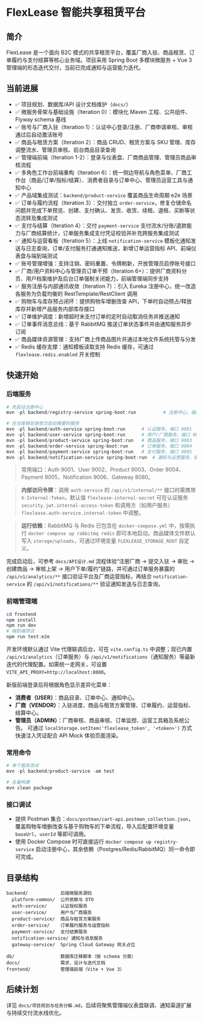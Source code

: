 # FlexLease 智能共享租赁平台

## 简介
 FlexLease 是一个面向 B2C 模式的共享租赁平台，覆盖厂商入驻、商品租赁、订单履约与支付结算等核心业务域。项目采用 Spring Boot 多模块微服务 + Vue 3 管理端的形态迭代交付，当前已完成通知与运营能力迭代。

## 当前进展
- ✅ 项目规划、数据库/API 设计文档维护（`docs/`）
- ✅ 微服务骨架与基础设施（Iteration 0）：模块化 Maven 工程、公共组件、Flyway schema 基线
- ✅ 账号与厂商入驻（Iteration 1）：认证中心登录/注册、厂商申请审核、审核通过后自动激活账号
- ✅ 商品与租赁方案（Iteration 2）：商品 CRUD、租赁方案与 SKU 管理、库存调整流水、管理员审核、前台商品目录查询
- ✅ 管理端前端（Iteration 1-2）：登录与仪表盘、厂商商品管理、管理员商品审核流程
- ✅ 多角色工作台前端重构（Iteration 6）：统一侧边导航与角色菜单、厂商工作台（商品/订单/指标/结算）、消费者目录与订单中心、管理员运营工具与通知中心
- ✅ 产品域集成测试：`backend/product-service` 覆盖商品生命周期 e2e 场景
- ✅ 订单与履约流程（Iteration 3）：交付独立 `order-service`，修复仓储命名问题并完成下单预览、创建、支付确认、发货、收货、续租、退租、买断等状态流转及集成测试
- ✅ 支付与结算（Iteration 4）：交付 `payment-service` 支付流水/分账/退款能力与厂商结算统计，订单服务集成支付凭证校验并补充跨服务集成测试
- ✅ 通知与运营看板（Iteration 5）：上线 `notification-service` 模板化通知发送与日志查询，订单/支付服务打通通知推送，新增订单运营指标 API、前端仪表盘与端到端测试
- ✅ 账号管理增强：支持注销、密码重置、令牌刷新，开放管理员启停账号接口
- ✅ 厂商/用户资料中心与管理员订单干预（Iteration 6+）：提供厂商资料分页、用户档案维护及后台订单强制关闭能力，前端管理端同步支持
- ✅ 服务注册与内部通讯收敛（Iteration 7）：引入 Eureka 注册中心，统一改造各服务为负载均衡的 RestTemplate/RestClient 调用
- ✅ 购物车与库存预占闭环：提供购物车增删改查 API，下单时自动预占/释放库存并新增产品服务内部库存接口
- ✅ 订单维护调度：新增超时未支付订单的定时自动取消任务并推送通知
- ✅ 订单事件消息总线：基于 RabbitMQ 推送订单状态事件并由通知服务异步订阅
- ✅ 商品媒体资源管理：支持厂商上传商品图片并通过本地文件系统托管与分发
- ✅ Redis 缓存支撑：通知模板读取支持 Redis 缓存，可通过 `flexlease.redis.enabled` 开关控制

## 快速开始
### 后端服务
```powershell
# 先启动注册中心
mvn -pl backend/registry-service spring-boot:run          # 注册中心，端口 8761

# 在仓库根目录依次启动需要的服务
mvn -pl backend/auth-service spring-boot:run      # 认证服务，端口 9001
mvn -pl backend/user-service spring-boot:run      # 用户/厂商服务，端口 9002
mvn -pl backend/product-service spring-boot:run   # 商品服务，端口 9003
mvn -pl backend/order-service spring-boot:run     # 订单服务，端口 9004
mvn -pl backend/payment-service spring-boot:run   # 支付服务，端口 9005
mvn -pl backend/notification-service spring-boot:run  # 通知与运营服务，端口 9006
```
> 常用端口：Auth 9001、User 9002、Product 9003、Order 9004、Payment 9005、Notification 9006、Gateway 8080。

> **内部访问令牌**：调用 `auth-service` 的 `/api/v1/internal/**` 接口时需携带 `X-Internal-Token`，默认值 `flexlease-internal-secret` 可在认证服务 `security.jwt.internal-access-token` 和调用方（如用户服务）`flexlease.auth-service.internal-token` 中调整。

> **运行依赖**：RabbitMQ 与 Redis 已包含在 `docker-compose.yml` 中，按需执行 `docker compose up rabbitmq redis` 即可本地启动。商品媒体文件默认写入 `storage/uploads`，可通过环境变量 `FLEXLEASE_STORAGE_ROOT` 自定义。

完成启动后，可参考 `docs/API设计.md` 流程体验“注册厂商 → 提交入驻 → 审批 → 创建商品 → 审核上架 → 用户下单/履约”链路，并可通过订单服务暴露的 `/api/v1/analytics/**` 接口验证平台及厂商运营指标，再结合 `notification-service` 的 `/api/v1/notifications/**` 验证通知发送与日志查询。

### 前端管理端
```powershell
cd frontend
npm install
npm run dev
# 端到端测试
npm run test:e2e
```
开发环境默认通过 Vite 代理联调后台，可在 `vite.config.ts` 中调整；现已内置 `/api/v1/analytics`（订单服务）与 `/api/v1/notifications`（通知服务）等最新迭代的代理配置。如需统一走网关，可设置 `VITE_API_PROXY=http://localhost:8080`。

新版前端登录后将根据角色显示差异化菜单：
- **消费者（USER）**：商品目录、订单中心、通知中心。
- **厂商（VENDOR）**：入驻进度、商品与租赁方案管理、订单履约、运营指标、结算中心。
- **管理员（ADMIN）**：厂商审核、商品审核、订单监控、运营工具箱及系统公告。
可通过 `localStorage.setItem('flexlease_token', '<token>')` 方式快速注入凭证配合 API Mock 体验页面渲染。

### 常用命令
```powershell
# 单个服务测试
mvn -pl backend/product-service -am test

# 全量构建
mvn clean package
```

### 接口调试
- 提供 Postman 集合：`docs/postman/cart-api.postman_collection.json`，覆盖购物车增删改查与基于购物车的下单流程，导入后配置环境变量 `baseUrl`、`userId` 等即可调用。
- 使用 Docker Compose 时可直接运行 `docker compose up registry-service` 启动注册中心，其余依赖（Postgres/Redis/RabbitMQ）同一命令即可完成。

## 目录结构
```
backend/            后端微服务源码
  platform-common/  公共依赖与 DTO
  auth-service/     认证授权服务
  user-service/     用户与厂商服务
  product-service/  商品与租赁方案服务
  order-service/    订单履约服务与运营指标
  payment-service/  支付结算服务
  notification-service/ 通知与消息服务
  gateway-service/  Spring Cloud Gateway 网关占位

db/                 数据库迁移脚本（按 schema 分类）
docs/               需求、设计与迭代文档
frontend/           管理端前端（Vite + Vue 3）
```

## 后续计划
详见 `docs/项目规划与任务分解.md`，后续将聚焦管理端仪表盘联调、通知渠道扩展与持续交付流水线优化。
